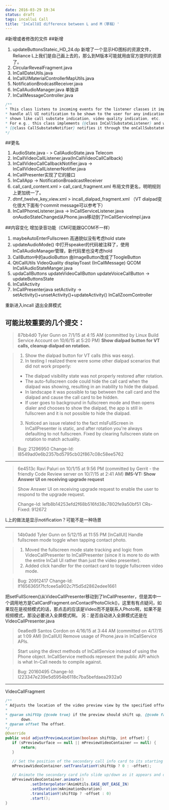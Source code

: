 ```yaml
---
date: 2016-03-29 19:34
status: draft
tags: incallui Call
title: 'InCallUI difference between L and M（草稿）'
---
```


#新增或者修改的文件
##新增
1. updateButtonsStateic_HD_24.dp
新增了一个显示HD图标的资源文件，Reliance L上我们是自己画上去的，那么到M版本可能就用由官方提供的资源了。
3. CircularRevealFragment.java
4. InCallDateUtils.java
5. InCallUIMaterialControllerMapUtils.java
6. NotificationBrodcastReceiver.java
7. InCallAudioManager.java 单独讲
8. InCallMessageController.java

```java
/**
* This class listens to incoming events for the listener classes it implements. It should
* handle all UI notification to be shown to the user for any indication that is required to be
* shown like call substate indication, video quality indication, etc.
* For e.g., this class implements {@class InCallSubstateListener} and when call substate changes,
* {@class CallSubstateNotifier} notifies it through the onCallSubstateChanged callback.
*/
```
##更名
1. AudioState.java - > CallAudioState.java Telecom
2. InCallVideoCallListener.java(InCallVideoCallCallback)
3. InCallVideoCallCallbackNotifier.java -> InCallVideoCallListenerNotifier.java
4. InCallPresenter实现了它的接口
5. InCallApp -> NotificationBroadcastReceiver
6. call_card_content.xml  > call_card_fragment.xml
布局文件更名，明明规则上更加统一了。
7. dtmf_twelve_key_view.xml > incall_dialpad_fragment.xml （VT dialpad变化很大下面有个commit message可以参考下）
1. InCallPhoneListener.java -> InCallServiceListener.java onAudioStateChanged从Phone.java移动到了InCallServiceImpl.java

##内容变化
增加录音功能（CM可能跟QCOM不一样）
1. maybeAutoEnterFullscreen  高通貌似没有考虑hold state
2. updateAudioMode() 中打开speaker的代码被注释了，使用InCallAudioManager管理，新代码里也没考虑hold 
3. CallButton中的audioButton 由ImageButton改成了ToogleButton
4. QtiCallUtils VideoQuality displayToast (InCallMessage)
QCOM
InCallAudioStateManger.java
5. updaCallButtons updateVideoCallButton updateVoiceCallButton ->  updateButtonsState
6. InCallActivity 
7. InCallPresenterjava setActivity -> setActivity()+unsetActivity()+updateActivity()
InCallZoomController

 重新进入incall 退出全屏模式

可能比较重要的几个提交：
---
>87bb4d0 Tyler Gunn on 7/1/15 at 4:15 AM (committed by Linux Build Service Account on 10/6/15 at 5:20 PM)
**Show dialpad button for VT calls, cleanup dialpad on rotation.**

>1. Show the dialpad button for VT calls (this was easy).
>2. In testing I realized there were some other dialpad scenarios that
did not work properly:
>- The dialpad visibility state was not properly restored after rotation.
>- The auto-fullscreen code could hide the call card when the dialpad was
showing, resulting in an inability to hide the dialpad.
>- In landscape it was possible to tap between the call card and the
dialpad and cause the call card to be hidden.
>- If user goes to background in fullscreen mode and then opens dialer and
chooses to show the dialpad, the app is still in fullscreen and it is not
possible to hide the dialpad.
>3. Noticed an issue related to the fact mIsFullScreen in InCallPresenter
is static, and after rotation you're always defaulting to not fullscreen.
Fixed by clearing fullscreen state on rotation to match actuality.

>Bug: 21296950
>Change-Id: I8549ad0e6b2357bd5795cb02f867c08c58ee5762

---

>6e4513c Ravi Paluri on 10/1/15 at 9:56 PM (committed by Gerrit - the friendly Code Review server on 10/7/15 at 2:41 AM)
**IMS-VT: Show Answer UI on receiving upgrade request**

>Show Answer UI on receiving upgrade request to enable
the user to respond to the upgrade request.
>
>Change-Id: Iefb8b14253efd2f68b516fd38c7802fe9a50bf51
CRs-Fixed: 912672

L上的做法是显示notification？可能不是一种场景

---
>14b0add Tyler Gunn on 5/12/15 at 11:55 PM [InCallUI]
Handle fullscreen mode toggle when tapping contact photo.

>1. Moved the fullscreen mode state tracking and logic from
VideoCallPresenter to InCallPresenter (since it is more to do with the
entire InCall UI rather than just the video presenter).
>2. Added click handler for the contact card to toggle fullscreen video
mode.

>Bug: 20912417
Change-Id: If1656365f7fcfcee5a902c7f5d5d2862edee1661

把setFullScreen()从VideoCallPresenter移动到了InCallPresenter，但是其中一个调用地方是CallCardFragment.onContactPhotoClick()，这里有有点疑问，如果现在是视频模式的话，那点击的应该是Video而不是联系人Photo啊，如果不是视频模式，那没必要进入全屏模式啊。
另：是否自动进入全屏模式还是在VideoCallPresenter.java


>0ea6ed9 Santos Cordon on 4/16/15 at 3:44 AM (committed on 4/17/15 at 1:09 AM) [InCallUI]
Remove usage of Phone.java in InCallService APIs.

>Start using the direct methods of InCallService instead of using the
Phone object.  InCallService methods represent the public API which is
what In-Call needs to compile against.

>Bug: 20160495
Change-Id: I223347e239e5d5954b6118c7ba5befdaea2932a0

---




VideoCallFragment

```java
/**
* Adjusts the location of the video preview view by the specified offset.
*
* @param shiftUp {@code true} if the preview should shift up, {@code false} if it should shift
*      down.
* @param offset The offset.
*/
@Override
public void adjustPreviewLocation(boolean shiftUp, int offset) {
   if (sPreviewSurface == null || mPreviewVideoContainer == null) {
       return;
   }

   // Set the position of the secondary call info card to its starting location.
   mPreviewVideoContainer.setTranslationY(shiftUp ? 0 : -offset);

   // Animate the secondary card info slide up/down as it appears and disappears.
   mPreviewVideoContainer.animate()
           .setInterpolator(AnimUtils.EASE_OUT_EASE_IN)
           .setDuration(mAnimationDuration)
           .translationY(shiftUp ? -offset : 0)
           .start();
}
```